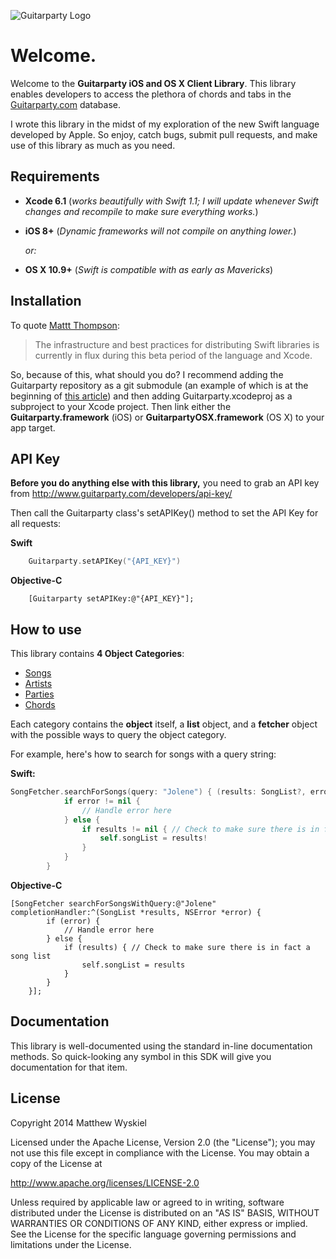 ![Guitarparty Logo](http://guitarparty-static-media.s3.amazonaws.com/images/v3/body/logo.6329ffbed64d.png)

# Welcome. 
Welcome to the **Guitarparty iOS and OS X Client Library**. This library enables developers to access the plethora of chords and tabs in the [Guitarparty.com](http://www.guitarparty.com) database.

I wrote this library in the midst of my exploration of the new Swift language developed by Apple. So enjoy, catch bugs, submit pull requests, and make use of this library as much as you need.

## Requirements
- **Xcode 6.1** (*works beautifully with Swift 1.1; I will update whenever Swift changes and recompile to make sure everything works.*)


- **iOS 8+** (*Dynamic frameworks will not compile on anything lower.*)

	*or:*
- **OS X 10.9+** (*Swift is compatible with as early as Mavericks*)

## Installation
To quote [Mattt Thompson](https://github.com/mattt):
> The infrastructure and best practices for distributing Swift libraries is currently in flux during this beta period of the language and Xcode.

So, because of this, what should you do? I recommend adding the Guitarparty repository as a git submodule (an example of which is at the beginning of [this article](https://github.com/RestKit/RestKit/wiki/Installing-RestKit-v0.20.x-as-a-Git-Submodule "Adding RestKit as a Git Submodule")) and then adding Guitarparty.xcodeproj as a subproject to your Xcode project. Then link either the **Guitarparty.framework** (iOS) or **GuitarpartyOSX.framework** (OS X) to your app target.

## API Key
**Before you do anything else with this library,** you need to grab an API key from http://www.guitarparty.com/developers/api-key/

Then call the Guitarparty class's setAPIKey() method to set the API Key for all requests:

**Swift**

```swift
	Guitarparty.setAPIKey("{API_KEY}")
```

**Objective-C**

```obj-c
	[Guitarparty setAPIKey:@"{API_KEY}"];
```

## How to use

This library contains **4 Object Categories**:

- [Songs](http://www.guitarparty.com/developers/api-docs/api-resources/songs/)
- [Artists](http://www.guitarparty.com/developers/api-docs/api-resources/artists/)
- [Parties](http://www.guitarparty.com/developers/api-docs/api-resources/parties/)
- [Chords](http://www.guitarparty.com/developers/api-docs/api-resources/chords/)

Each category contains the **object** itself, a **list** object, and a **fetcher** object with the possible ways to query the object category.

For example, here's how to search for songs with a query string: 

**Swift:**

```swift
SongFetcher.searchForSongs(query: "Jolene") { (results: SongList?, error: NSError?) in
            if error != nil {
                // Handle error here
            } else {
                if results != nil { // Check to make sure there is in fact a song list
                    self.songList = results!
                }
            }
        }   
```

**Objective-C**

```obj-c
[SongFetcher searchForSongsWithQuery:@"Jolene" completionHandler:^(SongList *results, NSError *error) {
        if (error) {
            // Handle error here
        } else {
            if (results) { // Check to make sure there is in fact a song list
                self.songList = results
            }
        }
    }];
```

## Documentation

This library is well-documented using the standard in-line documentation methods. So quick-looking any symbol in this SDK will give you documentation for that item.

## License
Copyright 2014 Matthew Wyskiel

Licensed under the Apache License, Version 2.0 (the "License");
you may not use this file except in compliance with the License.
You may obtain a copy of the License at

http://www.apache.org/licenses/LICENSE-2.0

Unless required by applicable law or agreed to in writing, software
distributed under the License is distributed on an "AS IS" BASIS,
WITHOUT WARRANTIES OR CONDITIONS OF ANY KIND, either express or implied.
See the License for the specific language governing permissions and
limitations under the License.
